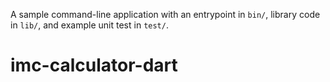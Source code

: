 A sample command-line application with an entrypoint in `bin/`, library code
in `lib/`, and example unit test in `test/`.
# imc-calculator-dart
